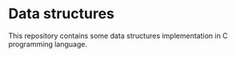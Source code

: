 # Data structures
 This repository contains some data structures implementation in C programming language.
